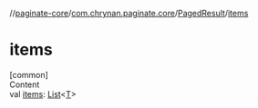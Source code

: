 //[paginate-core](../../index.md)/[com.chrynan.paginate.core](../index.md)/[PagedResult](index.md)/[items](items.md)



# items  
[common]  
Content  
val [items](items.md): [List](https://kotlinlang.org/api/latest/jvm/stdlib/kotlin.collections/-list/index.html)<[T](index.md)>  



